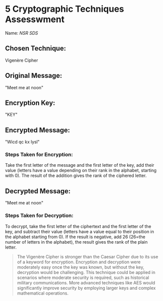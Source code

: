 # 5 Cryptographic Techniques Assesswment

Name: _NSR SDS_

## Chosen Technique:
Vigenère Cipher

## Original Message:
"Meet me at noon"

## Encryption Key:
"KEY"

## Encrypted Message:
"Wicd qc kx lysl" 

### Steps Taken for Encryption:
Take the first letter of the message and the first letter of the key, add their value (letters have a value depending on their rank in the alphabet, starting with 0). The result of the addition gives the rank of the ciphered letter.

## Decrypted Message:
"Meet me at noon"

### Steps Taken for Decryption:
To decrypt, take the first letter of the ciphertext and the first letter of the key, and subtract their value (letters have a value equal to their position in the alphabet starting from 0). If the result is negative, add 26 (26=the number of letters in the alphabet), the result gives the rank of the plain letter.
   
> The Vigenère Cipher is stronger than the Caesar Cipher due to its use of a keyword for encryption. Encryption and decryption were moderately easy once the key was known, but without the key, decryption would be challenging. This technique could be applied in scenarios where moderate security is required, such as historical military communications. More advanced techniques like AES would significantly improve security by employing larger keys and complex mathematical operations.

